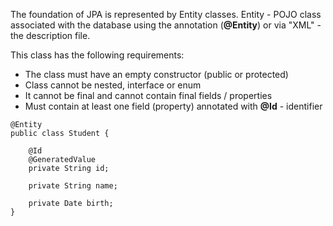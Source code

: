 The foundation of JPA is represented by Entity classes. 
Entity - POJO class associated with the database using the annotation (**@Entity**) or 
via "XML" - the description file.  

This class has the following requirements:
* The class must have an empty constructor (public or protected)
* Class cannot be nested, interface or enum
* It cannot be final and cannot contain final fields / properties
* Must contain at least one field (property) annotated with **@Id** - identifier

~~~~
@Entity
public class Student {

    @Id
    @GeneratedValue
    private String id;

    private String name;

    private Date birth;
}
~~~~
